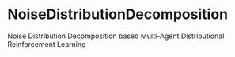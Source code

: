# NoiseDistributionDecomposition
Noise Distribution Decomposition based  Multi-Agent Distributional Reinforcement Learning
